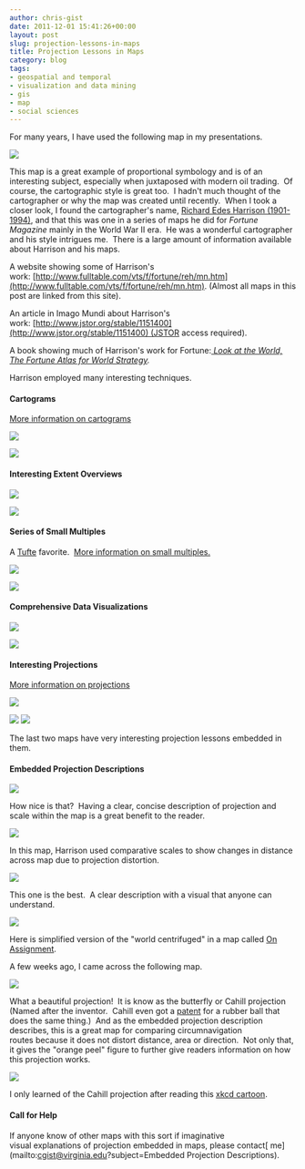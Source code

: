 ```yaml
---
author: chris-gist
date: 2011-12-01 15:41:26+00:00
layout: post
slug: projection-lessons-in-maps
title: Projection Lessons in Maps
category: blog
tags:
- geospatial and temporal
- visualization and data mining
- gis
- map
- social sciences
---
```


For many years, I have used the following map in my presentations.


[![](http://www.fulltable.com/vts/f/ffa/01.jpg)](http://www.fulltable.com/vts/f/ffa/01.jpg)




This map is a great example of proportional symbology and is of an interesting subject, especially when juxtaposed with modern oil trading.  Of course, the cartographic style is great too.  I hadn't much thought of the cartographer or why the map was created until recently.  When I took a closer look, I found the cartographer's name, [Richard Edes Harrison (1901-1994)](http://www.legends.mapsofworld.com/modern/richard-edes-harrison.html), and that this was one in a series of maps he did for _Fortune Magazine_ mainly in the World War II era.  He was a wonderful cartographer and his style intrigues me.  There is a large amount of information available about Harrison and his maps.




A website showing some of Harrison's work: [http://www.fulltable.com/vts/f/fortune/reh/mn.htm](http://www.fulltable.com/vts/f/fortune/reh/mn.htm). (Almost all maps in this post are linked from this site).




An article in Imago Mundi about Harrison's work: [http://www.jstor.org/stable/1151400](http://www.jstor.org/stable/1151400) (JSTOR access required).




A book showing much of Harrison's work for Fortune:_[ Look at the World, The Fortune Atlas for World Strategy](http://books.google.com/books?id=Ftk9AAAAYAAJ&q=Look+at+the+World,+The+Fortune+Atlas+for+World+Strategy.&dq=Look+at+the+World,+The+Fortune+Atlas+for+World+Strategy.&hl=en&ei=XqfXTuqlGObf0QHCqsjyDQ&sa=X&oi=book_result&ct=result&resnum=1&ved=0CC8Q6AEwAA)._




Harrison employed many interesting techniques.





#### Cartograms


[More information on cartograms](http://en.wikipedia.org/wiki/Cartogram)


[![](http://www.fulltable.com/vts/f/fortune/aac/0d5.jpg)](http://www.fulltable.com/vts/f/fortune/aac/0d5.jpg)




[![](http://www.fulltable.com/vts/f/fortune/ax/SH176.jpg)](http://www.fulltable.com/vts/f/fortune/ax/SH176.jpg)





#### Interesting Extent Overviews




[![](http://www.fulltable.com/vts/f/fortune/az/SH227.jpg)](http://www.fulltable.com/vts/f/fortune/az/SH227.jpg)




[![](http://www.fulltable.com/vts/f/fortune/az/SH259.jpg)](http://www.fulltable.com/vts/f/fortune/az/SH259.jpg)





#### Series of Small Multiples


A [Tufte](http://www.edwardtufte.com/tufte/) favorite.  [More information on small multiples.](http://en.wikipedia.org/wiki/Small_multiple)


[![](http://www.fulltable.com/vts/f/fortune/SH751.jpg)](http://www.fulltable.com/vts/f/fortune/SH751.jpg)




[![](http://www.fulltable.com/vts/f/fortune/xa/47.jpg)](http://www.fulltable.com/vts/f/fortune/xa/47.jpg)





#### Comprehensive Data Visualizations




[![](http://www.fulltable.com/vts/f/fortune/xa/49.jpg)](http://www.fulltable.com/vts/f/fortune/xa/49.jpg)




[![](http://www.fulltable.com/vts/f/fortune/reh/SH729.jpg)](http://www.fulltable.com/vts/f/fortune/reh/SH729.jpg)





#### Interesting Projections


[More information on projections](http://egsc.usgs.gov/isb/pubs/MapProjections/projections.html)


[![](http://www.fulltable.com/vts/f/ffa/05.jpg)](http://www.fulltable.com/vts/f/ffa/05.jpg)




[![](http://static.scholarslab.org/wp-content/uploads/2011/11/image7a-1024x629.jpg)](http://static.scholarslab.org/wp-content/uploads/2011/11/image7a-1024x629.jpg)
[![](http://www.fulltable.com/vts/f/fortune/reh/SH512.jpg)](http://www.fulltable.com/vts/f/fortune/reh/SH512.jpg)




The last two maps have very interesting projection lessons embedded in them.





#### Embedded Projection Descriptions




[![](http://static.scholarslab.org/wp-content/uploads/2011/12/gnomonic-1024x549.jpg)](http://static.scholarslab.org/wp-content/uploads/2011/12/gnomonic-1024x549.jpg)




How nice is that?  Having a clear, concise description of projection and scale within the map is a great benefit to the reader.




[![](http://static.scholarslab.org/wp-content/uploads/2011/12/longitude-1024x331.jpg)](http://static.scholarslab.org/wp-content/uploads/2011/12/longitude-1024x331.jpg)




In this map, Harrison used comparative scales to show changes in distance across map due to projection distortion.




[![](http://static.scholarslab.org/wp-content/uploads/2011/12/centerfuge.jpg)](http://static.scholarslab.org/wp-content/uploads/2011/12/centerfuge.jpg)




This one is the best.  A clear description with a visual that anyone can understand.




[![](http://static.scholarslab.org/wp-content/uploads/2011/12/simplifiedCenterfuge.jpg)](http://static.scholarslab.org/wp-content/uploads/2011/12/simplifiedCenterfuge.jpg)




Here is simplified version of the "world centrifuged" in a map called [On Assignment](http://www.fulltable.com/vts/f/ffa/02.jpg).




A few weeks ago, I came across the following map.




[![](http://static.scholarslab.org/wp-content/uploads/2011/12/r001bbp6-1024x696.jpg)](http://static.scholarslab.org/wp-content/uploads/2011/12/r001bbp6-1024x696.jpg)




What a beautiful projection!  It is know as the butterfly or Cahill projection (Named after the inventor.  Cahill even got a [patent](http://www.genekeyes.com/Cahill-globe-patent/Cahill-globe-patent.html) for a rubber ball that does the same thing.)  And as the embedded projection description describes, this is a great map for comparing circumnavigation routes because it does not distort distance, area or direction.  Not only that, it gives the "orange peel" figure to further give readers information on how this projection works.




![](http://static.scholarslab.org/wp-content/uploads/2011/12/butterfly.jpg)




I only learned of the Cahill projection after reading this [xkcd cartoon](http://xkcd.com/977/).





#### Call for Help




If anyone know of other maps with this sort if imaginative visual explanations of projection embedded in maps, please contact[ me](mailto:cgist@virginia.edu?subject=Embedded Projection Descriptions).
